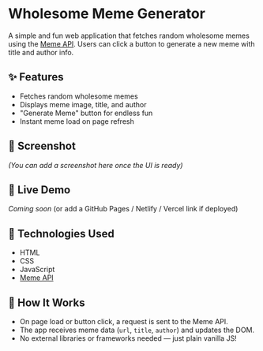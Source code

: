 
# Wholesome Meme Generator

A simple and fun web application that fetches random wholesome memes using the [Meme API](https://meme-api.com/). Users can click a button to generate a new meme with title and author info.

## ✨ Features

- Fetches random wholesome memes
- Displays meme image, title, and author
- "Generate Meme" button for endless fun
- Instant meme load on page refresh

## 📸 Screenshot

*(You can add a screenshot here once the UI is ready)*

## 🚀 Live Demo

*Coming soon* (or add a GitHub Pages / Netlify / Vercel link if deployed)

## 🔧 Technologies Used

- HTML
- CSS
- JavaScript
- [Meme API](https://meme-api.com/)

## 🧠 How It Works

- On page load or button click, a request is sent to the Meme API.
- The app receives meme data (`url`, `title`, `author`) and updates the DOM.
- No external libraries or frameworks needed — just plain vanilla JS!



